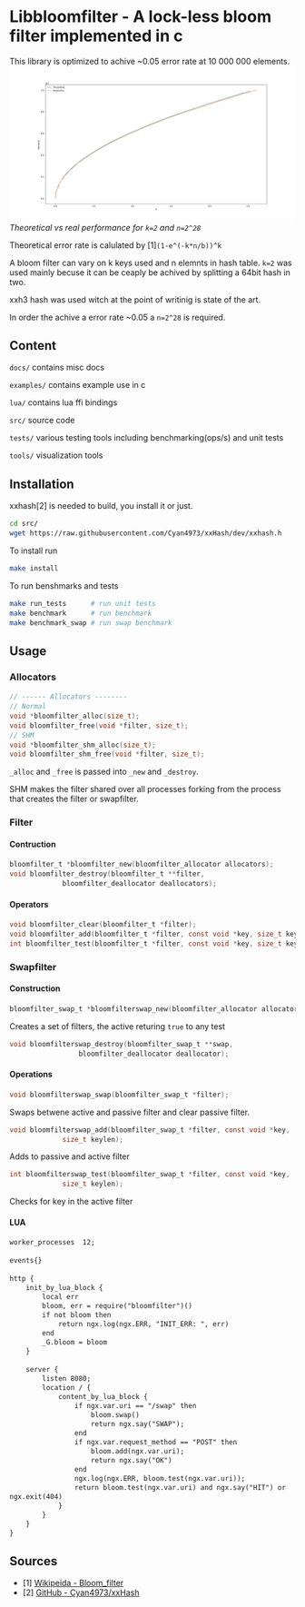 # Libbloomfilter - A lock-less bloom filter implemented in c
This library is optimized to achive ~0.05 error rate at 10 000 000 elements.
![Real_vs_theory](./docs/theory_vs_real.png)
*Theoretical vs real performance for ``k=2`` and ``n=2^28``*

Theoretical error rate is calulated by [1]``(1-e^(-k*n/b))^k``

A bloom filter can vary on k keys used and n elemnts in hash table.
``k=2`` was used mainly becuse it can be ceaply be achived by splitting a 64bit hash in two.

xxh3 hash was used witch at the point of writinig is state of the art.

In order the achive a error rate ~0.05 a ``n=2^28`` is required.

## Content
``docs/`` contains misc docs

``examples/`` contains example use in c

``lua/`` contains lua ffi bindings

``src/`` source code

``tests/`` various testing tools including benchmarking(ops/s) and unit tests

``tools/`` visualization tools

## Installation
xxhash[2] is needed to build, you install it or just.
```bash
cd src/
wget https://raw.githubusercontent.com/Cyan4973/xxHash/dev/xxhash.h
```
To install run
```bash
make install
```
To run benshmarks and tests
```bash
make run_tests      # run unit tests
make benchmark      # run benchmark
make benchmark_swap # run swap benchmark
```
## Usage
### Allocators
```c
// ------ Allocators --------
// Normal
void *bloomfilter_alloc(size_t);
void bloomfilter_free(void *filter, size_t);
// SHM
void *bloomfilter_shm_alloc(size_t);
void bloomfilter_shm_free(void *filter, size_t);
```
``_alloc`` and ``_free`` is passed into ``_new`` and ``_destroy``.


SHM makes the filter shared over all processes forking from the process that
creates the filter or swapfilter.
### Filter

#### Contruction
```c
bloomfilter_t *bloomfilter_new(bloomfilter_allocator allocators);
void bloomfilter_destroy(bloomfilter_t **filter,
			 bloomfilter_deallocator deallocators);
```
#### Operators
```c
void bloomfilter_clear(bloomfilter_t *filter);
void bloomfilter_add(bloomfilter_t *filter, const void *key, size_t keylen);
int bloomfilter_test(bloomfilter_t *filter, const void *key, size_t keylen);
```
### Swapfilter
#### Construction
```c
bloomfilter_swap_t *bloomfilterswap_new(bloomfilter_allocator allocator);
```
Creates a set of filters, the active returing ``true`` to any test
```c
void bloomfilterswap_destroy(bloomfilter_swap_t **swap,
			     bloomfilter_deallocator deallocator);
```
#### Operations
```c
void bloomfilterswap_swap(bloomfilter_swap_t *filter);
```
Swaps betwene active and passive filter and clear passive filter.
```c
void bloomfilterswap_add(bloomfilter_swap_t *filter, const void *key,
			 size_t keylen);
```
Adds to passive and active filter
```c
int bloomfilterswap_test(bloomfilter_swap_t *filter, const void *key,
			 size_t keylen);
```
Checks for key in the active filter
#### LUA
```nginx
worker_processes  12;

events{}

http {
    init_by_lua_block {
        local err
        bloom, err = require("bloomfilter")()
        if not bloom then
            return ngx.log(ngx.ERR, "INIT_ERR: ", err)
        end
        _G.bloom = bloom
    }

    server {
        listen 8080;
        location / {
            content_by_lua_block {
                if ngx.var.uri == "/swap" then
                    bloom.swap()
                    return ngx.say("SWAP");
                end
                if ngx.var.request_method == "POST" then
                    bloom.add(ngx.var.uri);
                    return ngx.say("OK")
                end
                ngx.log(ngx.ERR, bloom.test(ngx.var.uri));
                return bloom.test(ngx.var.uri) and ngx.say("HIT") or ngx.exit(404)
            }
        }
    }
}
```
## Sources
- [1] [Wikipeida - Bloom_filter](https://en.wikipedia.org/wiki/Bloom_filter)
- [2] [GitHub - Cyan4973/xxHash](https://github.com/Cyan4973/xxHash)
